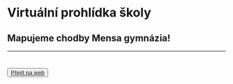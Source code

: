 # Virtuální prohlídka školy
## Mapujeme chodby Mensa gymnázia!
* * *
# <button>[Přejít na web](./go/)</button>
